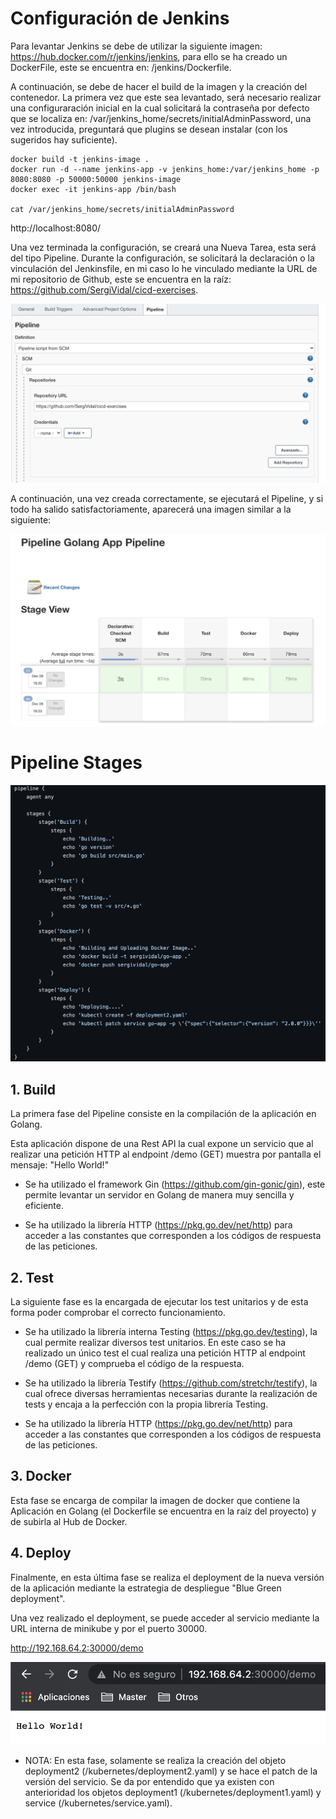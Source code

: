 # Configuración de Jenkins

Para levantar Jenkins se debe de utilizar la siguiente imagen: https://hub.docker.com/r/jenkins/jenkins, para ello se ha creado un DockerFile, este se encuentra en: /jenkins/Dockerfile.

A continuación, se debe de hacer el build de la imagen y la creación del contenedor. La primera vez que este sea levantado, será necesario realizar una configuraración inicial en la cual solicitará la contraseña por defecto que se localiza en: /var/jenkins_home/secrets/initialAdminPassword, una vez introducida, preguntará que plugins se desean instalar (con los sugeridos hay suficiente).

```console 
docker build -t jenkins-image .
docker run -d --name jenkins-app -v jenkins_home:/var/jenkins_home -p 8080:8080 -p 50000:50000 jenkins-image
docker exec -it jenkins-app /bin/bash

cat /var/jenkins_home/secrets/initialAdminPassword
```
http://localhost:8080/

Una vez terminada la configuración, se creará una Nueva Tarea, esta será del tipo Pipeline. Durante la configuración, se solicitará la declaración o la vinculación del Jenkinsfile, en mi caso lo he vinculado mediante la URL de mi repositorio de Github, este se encuentra en la raíz: https://github.com/SergiVidal/cicd-exercises. 

![Pipeline Config](./resources/img/pipeline_config.png)

A continuación, una vez creada correctamente, se ejecutará el Pipeline, y si todo ha salido satisfactoriamente, aparecerá una imagen similar a la siguiente: 

![Pipeline Success](./resources/img/pipeline_success.png)


# Pipeline Stages
![Pipeline Content](./resources/img/pipeline_content.png)

## 1. Build

La primera fase del Pipeline consiste en la compilación de la aplicación en Golang. 

Esta aplicación dispone de una Rest API la cual expone un servicio que al realizar una petición HTTP al endpoint /demo (GET) muestra por pantalla el mensaje: "Hello World!"

* Se ha utilizado el framework Gin (https://github.com/gin-gonic/gin), este permite levantar un servidor en Golang de manera muy sencilla y eficiente.

* Se ha utilizado la librería HTTP (https://pkg.go.dev/net/http) para acceder a las constantes que corresponden a los códigos de respuesta de las peticiones.


## 2. Test

La siguiente fase es la encargada de ejecutar los test unitarios y de esta forma poder comprobar el correcto funcionamiento. 

* Se ha utilizado la librería interna Testing (https://pkg.go.dev/testing), la cual permite realizar diversos test unitarios. En este caso se ha realizado un único test el cual realiza una petición HTTP al endpoint /demo (GET) y comprueba el código de la respuesta.

* Se ha utilizado la librería Testify (https://github.com/stretchr/testify), la cual ofrece diversas herramientas necesarias durante la realización de tests y encaja a la perfección con la propia librería Testing.

* Se ha utilizado la librería HTTP (https://pkg.go.dev/net/http) para acceder a las constantes que corresponden a los códigos de respuesta de las peticiones.

## 3. Docker

Esta fase se encarga de compilar la imagen de docker que contiene la Aplicación en Golang (el Dockerfile se encuentra en la raíz del proyecto) y de subirla al Hub de Docker.

## 4. Deploy

Finalmente, en esta última fase se realiza el deployment de la nueva versión de la aplicación mediante la estrategia de despliegue "Blue Green deployment".

Una vez realizado el deployment, se puede acceder al servicio mediante la URL interna de minikube y por el puerto 30000. 

http://192.168.64.2:30000/demo

![App Deployed](./resources/img/app_deployed.png)


* NOTA: En esta fase, solamente se realiza la creación del objeto deployment2 (/kubernetes/deployment2.yaml) y se hace el patch de la versión del servicio. Se da por entendido que ya existen con anterioridad los objetos deployment1 (/kubernetes/deployment1.yaml) y service (/kubernetes/service.yaml).

